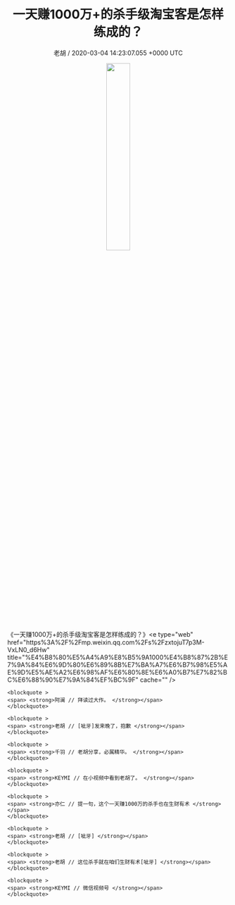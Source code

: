 <h1 align="center">一天赚1000万&#43;的杀手级淘宝客是怎样练成的？</h1>
<p align="center">
    <a>老胡 / 2020-03-04 14:23:07.055 &#43;0000 UTC</a>
</p>

<div align="center">
    <img src="https://images.zsxq.com/FkL8TTYqxoK1VeXNIv84v4VZ-b4m?e=1590940799&amp;token=kIxbL07-8jAj8w1n4s9zv64FuZZNEATmlU_Vm6zD:ndIbe--MM_D-FxGL29d-OiS-vTM=" width="33%" height="33%"/>
</div>

<div>
《一天赚1000万&#43;的杀手级淘宝客是怎样练成的？》&lt;e type=&#34;web&#34; href=&#34;https%3A%2F%2Fmp.weixin.qq.com%2Fs%2FzxtojuT7p3M-VxLN0_d6Hw&#34; title=&#34;%E4%B8%80%E5%A4%A9%E8%B5%9A1000%E4%B8%87%2B%E7%9A%84%E6%9D%80%E6%89%8B%E7%BA%A7%E6%B7%98%E5%AE%9D%E5%AE%A2%E6%98%AF%E6%80%8E%E6%A0%B7%E7%82%BC%E6%88%90%E7%9A%84%EF%BC%9F&#34; cache=&#34;&#34; /&gt;
</div>

<div class="image" align="center">
    
</div>

<div align="left">
    
    <blockquote >
    <span> <strong>阿澜 // 拜读过大作。 </strong></span>
    </blockquote>
    
    <blockquote >
    <span> <strong>老胡 // [呲牙]发来晚了，抱歉 </strong></span>
    </blockquote>
    
    <blockquote >
    <span> <strong>千羽 // 老胡分享，必属精华。 </strong></span>
    </blockquote>
    
    <blockquote >
    <span> <strong>KEYMI // 在小视频中看到老胡了。 </strong></span>
    </blockquote>
    
    <blockquote >
    <span> <strong>亦仁 // 提一句，这个一天赚1000万的杀手也在生财有术 </strong></span>
    </blockquote>
    
    <blockquote >
    <span> <strong>老胡 // [呲牙] </strong></span>
    </blockquote>
    
    <blockquote >
    <span> <strong>老胡 // 这位杀手就在咱们生财有术[呲牙] </strong></span>
    </blockquote>
    
    <blockquote >
    <span> <strong>KEYMI // 微信视频号 </strong></span>
    </blockquote>
    
</div>